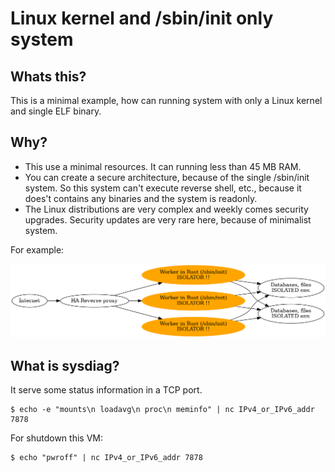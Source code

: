 # Linux kernel and /sbin/init only system

## Whats this?

This is a minimal example, how can running system with only a Linux kernel and single ELF binary.

## Why?

* This use a minimal resources. It can running less than 45 MB RAM.
* You can create a secure architecture, because of the single /sbin/init system. So this system can't execute reverse shell, etc., because it does't contains any binaries and the system is readonly.
* The Linux distributions are very complex and weekly comes security upgrades. Security updates are very rare here, because of minimalist system.

For example:

![Isolated system](initonly_as_isolator.png)

## What is sysdiag?

It serve some status information in a TCP port.

    $ echo -e "mounts\n loadavg\n proc\n meminfo" | nc IPv4_or_IPv6_addr 7878

For shutdown this VM:

    $ echo "pwroff" | nc IPv4_or_IPv6_addr 7878
